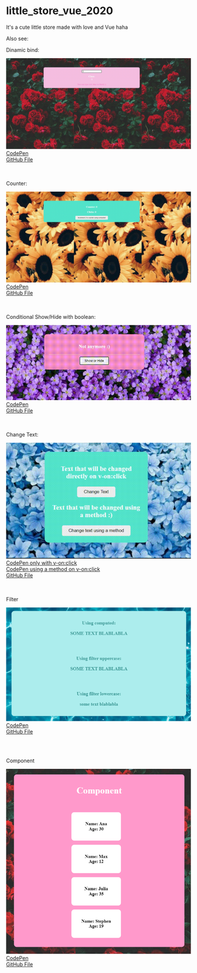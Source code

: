 # little_store_vue_2020
It's a cute little store made with love and Vue haha


Also see:

<div>
    <p>Dinamic bind:</p>
    <img src="old/jsons/src/some_studies/dinamic_bind.gif"/>
    <a href="https://codepen.io/wolfhaltz/pen/jOqZZKG">CodePen</a>
    <br>
    <a href="some_studies/dinamic_bind.html">GitHub File</a>
</div>
<br><br>
<div>
    <p>Counter:</p>
    <img src="old/jsons/src/some_studies/counter.gif"/>
    <a href="https://codepen.io/wolfhaltz/pen/qBZxoXb">CodePen</a>
    <br>
    <a href="some_studies/counter.html">GitHub File</a>
</div>
<br><br>
<div>
    <p>Conditional Show/Hide with boolean:</p>
    <img src="old/jsons/src/some_studies/conditional_show_hide.gif"/>
    <a href="https://codepen.io/wolfhaltz/pen/dyMdmqv">CodePen</a>
    <br>
    <a href="some_studies/conditional_show_hide.html">GitHub File</a>
</div>
<br><br>
<div>
    <p>Change Text:</p>
    <img src="old/jsons/src/some_studies/change_text.gif"/>
    <br>
    <a href="https://codepen.io/wolfhaltz/pen/oNxEpMy">CodePen only with v-on:click</a>
    <br>
    <a href="https://codepen.io/wolfhaltz/pen/ZEWrrOa">CodePen using a method on v-on:click</a>
    <br>
    <a href="some_studies/change_text.html">GitHub File</a>
</div>
<br><br>
<div>
<p>Filter</p>
<img src="old/jsons/src/some_studies/filter.png"/>
<br>
<a href="https://codepen.io/wolfhaltz/pen/MWyQGzb">CodePen</a>
<br>
<a href="some_studies/filter.html">GitHub File</a>
</div>

<br><br>
<div>
<p>Component</p>
<img src="old/jsons/src/some_studies/component.png"/>
<br>
<a href="https://codepen.io/wolfhaltz/pen/mdPXLZY">CodePen</a>
<br>
<a href="some_studies/component.html">GitHub File</a>
</div>